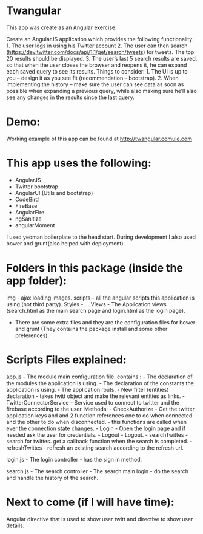 Twangular
=========

This app was create as an Angular exercise.

Create an AngularJS application which provides the following functionality:
	1. The user logs in using his Twitter account
	2. The user can then search (https://dev.twitter.com/docs/api/1.1/get/search/tweets) for tweets. The top 20 results should be displayed.
	3. The user’s last 5 search results are saved, so that when the user closes the browser and reopens it, he can expand each saved query to see its results.
Things to consider:
	1. The UI is up to you – design it as you see fit (recommendation – bootstrap).
	2. When implementing the history – make sure the user can see data as soon as possible when expanding a previous query, while also making sure he’ll also see any changes in the results since the last query.

Demo:
=====

Working example of this app can be found at http://twangular.comule.com


This app uses the following:
============================

- AngularJS
- Twitter bootstrap
- AngularUI (Utils and bootstrap)
- CodeBird
- FireBase
- AngularFire
- ngSanitize
- angularMoment

I used yeoman boilerplate to the head start.
During development I also used bower and grunt(also helped with deployment).


Folders in this package (inside the app folder):
================================================

img - ajax loading images.
scripts - all the angular scripts this application is using (not third party).
Styles - ...
Views - The Application views (search.html as the main search page and login.html as the login page).

* There are some extra files and they are the configuration files for bower and grunt (They contains the package install and some other preferences).


Scripts Files explained:
========================

app.js - The module main configuration file. contains :
	- The declaration of the modules the application is using.
	- The declaration of the constants the application is using.
	- The application routs.
	- New filter (entities) declaration - takes twitt object and make the relevant entities as links.
	- TwitterConnectorService - Service used to connect to twitter and the firebase according to the user.
		Methods:
			- CheckAuthorize - Get the twitter application keys and and 2 function references one to do when connected and the other to do when disconnected. - this functions
			  are called when ever the connection state changes.
			- Login - Open the login page and if needed ask the user for credentials.
			- Logout - Logout.
			- searchTwittes - search for twittes. get a callback function when the search is completed.
			- refreshTwittes - refresh an existing search according to the refresh url.

login.js - The login controller - has the sign in method.

search.js - The search controller - The search main login - do the search and handle the history of the search.


Next to come (if I will have time):
===================================
Angular directive that is used to show user twitt and directive to show user details.


